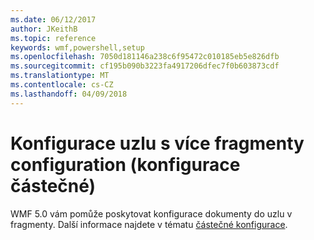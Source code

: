 ```yaml
---
ms.date: 06/12/2017
author: JKeithB
ms.topic: reference
keywords: wmf,powershell,setup
ms.openlocfilehash: 7050d181146a238c6f95472c010185eb5e826dfb
ms.sourcegitcommit: cf195b090b3223fa4917206dfec7f0b603873cdf
ms.translationtype: MT
ms.contentlocale: cs-CZ
ms.lasthandoff: 04/09/2018
---
```

# <a name="configure-node-with-multiple-configuration-fragments-partial-configurations"></a>Konfigurace uzlu s více fragmenty configuration (konfigurace částečné)

WMF 5.0 vám pomůže poskytovat konfigurace dokumenty do uzlu v fragmenty. Další informace najdete v tématu [částečné konfigurace](https://msdn.microsoft.com/powershell/dsc/partialconfigs).